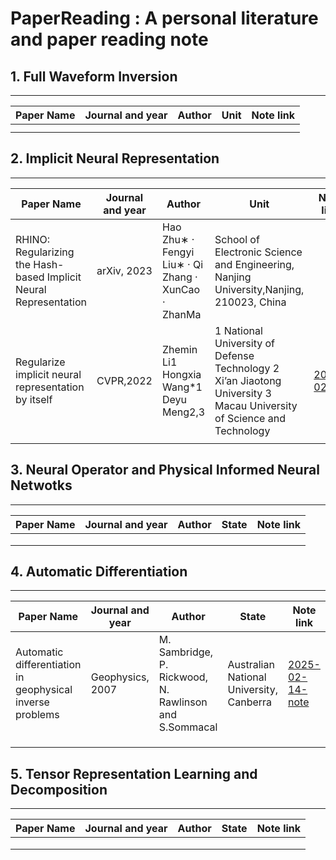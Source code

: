 # PaperReading : A personal literature and paper reading note

## 1. Full Waveform Inversion
---
| Paper Name |  Journal and year  | Author         | Unit  | Note link |
|------------|--------------------|----------------|--------|------------|
|           |               |                 |         |               |
|           |               |                 |         |               |

## 2. Implicit Neural Representation
---

| Paper Name |  Journal and year  | Author         | Unit  | Note link |
|------------|--------------------|----------------|--------|------------|
|  RHINO: Regularizing the Hash-based Implicit Neural Representation  |  arXiv, 2023 |  Hao Zhu∗ · Fengyi Liu∗ · Qi Zhang · XunCao · ZhanMa |School of Electronic Science and Engineering, Nanjing University,Nanjing, 210023, China    |         |               
| Regularize implicit neural representation by itself|CVPR,2022 | Zhemin Li1 Hongxia Wang*1 Deyu Meng2,3  |1 National University of Defense Technology 2 Xi’an Jiaotong University 3 Macau University of Science and Technology    |   [2025-02-14](https://github.com/RHChen1008/PaperReading/blob/main/notes/Implicit%20Neural%20Representation/Regularize%20implicit%20neural%20representation%20by%20itself.md)           |
|           |               |                 |         |               |

## 3. Neural Operator and Physical Informed Neural Netwotks
---

| Paper Name |  Journal and year  | Author         | State  | Note link |
|------------|--------------------|----------------|--------|------------|
|           |               |                 |         |               |
|           |               |                 |         |               |
|           |               |                 |         |               |

## 4. Automatic Differentiation
---

| Paper Name |  Journal and year  | Author         | State  | Note link |
|------------|--------------------|----------------|--------|------------|
|Automatic differentiation in geophysical inverse problems  | Geophysics, 2007 |M. Sambridge, P. Rickwood, N. Rawlinson and S.Sommacal |Australian National University, Canberra| [2025-02-14-note](https://github.com/RHChen1008/PaperReading/blob/main/notes/Automatic%20Differentiation/Automatic_differentiation_in_geophysical_inverse_problems.md)|
|           |               |                 |         |               |
|           |               |                 |         |               |
|           |               |                 |         |               |

## 5. Tensor Representation Learning and Decomposition
---

| Paper Name |  Journal and year  | Author         | State  | Note link |
|------------|--------------------|----------------|--------|------------|
|           |               |                 |         |               |
|           |               |                 |         |               |
|           |               |                 |         |               |
